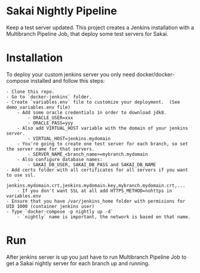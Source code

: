 # Sakai Nightly Pipeline

Keep a test server updated.
This project creates a Jenkins installation with a Multibranch Pipeline Job, that deploy some test servers for Sakai.

# Installation

To deploy your custom jenkins server you only need docker/docker-compose installed and follow this steps:

	- Clone this repo.
	- Go to `docker-jenkins` folder.
	- Create `variables.env` file to customize your deployment.  (See demo_variables.env file)
		- Add some oracle credentials in order to download jdk8.
			- ORACLE_USER=xxx
			- ORACLE_PASS=yyy
		- Also add VIRTUAL_HOST variable with the domain of your jenkins server.
			- VIRTUAL_HOST=jenkins.mydomain
		- You're going to create one test server for each branch, so set the server name for that servers.
			- SERVER_NAME_<branch_name>=mybranch.mydomain
		- Also configure database names:
			- SAKAI_DB_USER, SAKAI_DB_PASS and SAKAI_DB_NAME
	- Add certs folder with all certificates for all servers if you want to use ssl.
		- jenkins.mydomain.crt,jenkins.mydomain.key,mybranch.mydomain.crt,...
		- If you don't want SSL at all add HTTPS_METHOD=nohttps in variables.env
	- Ensure that you have /var/jenkins_home folder with permisions for UID 1000 (container jenkins user)
	- Type `docker-compose -p nightly up -d`
		- `nightly` name is important, the network is based on that name.

# Run

After jenkins server is up you just have to run Multibranch Pipeline Job to get a Sakai nightly server for each branch up and running.
	
 
